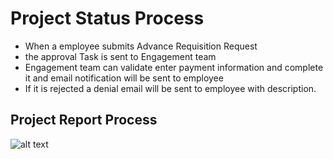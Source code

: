 Project Status Process
==========

 - When a employee submits Advance Requisition Request 
 - the approval Task is sent to Engagement team
 - Engagement team can validate enter payment information and complete it and email notification will be sent to employee
 - If it is rejected a denial email will be sent to employee with description.

Project Report Process
----
![alt text](../../images/statusreport/status-report-process.png "Status Report")